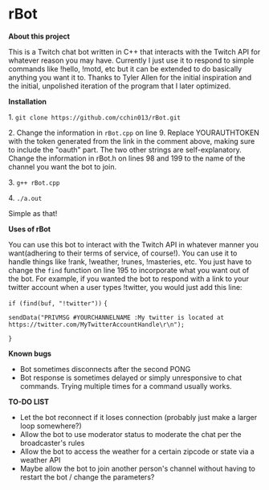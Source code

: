 # rBot

**About this project**
<p>
This is a Twitch chat bot written in C++ that interacts with the Twitch API for whatever reason you may have. Currently I just use it to respond to simple commands like !hello, !motd, etc but it can be extended to do basically anything you want it to. Thanks to Tyler Allen for the initial inspiration and the initial, unpolished iteration of the program that I later optimized.
</p>

**Installation**
<p>
1. <code>git clone https://github.com/cchin013/rBot.git</code>
<p>
2. Change the information in <code>rBot.cpp</code> on line 9. Replace YOURAUTHTOKEN with the token generated from the link in the comment above, making sure to include the "oauth" part. The two other strings are self-explanatory. Change the information in rBot.h on lines 98 and 199 to the name of the channel you want the bot to join.
<p>
3. <code>g++ rBot.cpp</code>
<p>
4. <code>./a.out</code>
<p>
Simple as that!

**Uses of rBot**
<p>
You can use this bot to interact with the Twitch API in whatever manner you want(adhering to their terms of service, of course!). You can use it to handle things like !rank, !weather, !runes, !masteries, etc. You just have to change the <code>find</code> function on line 195 to incorporate what you want out of the bot. 
For example, if you wanted the bot to respond with a link to your twitter account when a user types !twitter, you would just add this line:

`if (find(buf, "!twitter"))`
  `{`
  
  `sendData("PRIVMSG #YOURCHANNELNAME :My twitter is located at https://twitter.com/MyTwitterAccountHandle\r\n");`
  
  `}`
  
  **Known bugs**
  * Bot sometimes disconnects after the second PONG 
  * Bot response is sometimes delayed or simply unresponsive to chat commands. Trying multiple times for a command usually works.
 
 
  **TO-DO LIST**
  * Let the bot reconnect if it loses connection (probably just make a larger loop somewhere?)
  * Allow the bot to use moderator status to moderate the chat per the broadcaster's rules
  * Allow the bot to access the weather for a certain zipcode or state via a weather API
  * Maybe allow the bot to join another person's channel without having to restart the bot / change the parameters?
 
  

